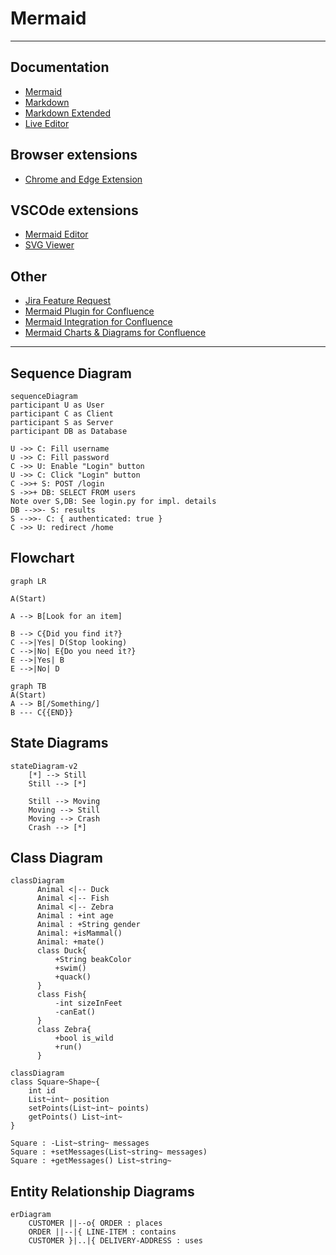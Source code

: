 # Mermaid

---

## Documentation

+ [Mermaid](https://mermaid-js.github.io/mermaid/#/)
+ [Markdown](https://www.markdownguide.org/basic-syntax/)
+ [Markdown Extended](https://www.markdownguide.org/extended-syntax/)
+ [Live Editor](https://mermaid-js.github.io/mermaid-live-editor/)

## Browser extensions

+ [Chrome and Edge Extension](https://chrome.google.com/webstore/detail/mermaid-diagrams/phfcghedmopjadpojhmmaffjmfiakfil/)

## VSCOde extensions

+ [Mermaid Editor](https://marketplace.visualstudio.com/items?itemName=tomoyukim.vscode-mermaid-editor)
+ [SVG Viewer](https://marketplace.visualstudio.com/items?itemName=cssho.vscode-svgviewer)

## Other

+ [Jira Feature Request](https://jira.atlassian.com/browse/BCLOUD-18559)
+ [Mermaid Plugin for Confluence](https://marketplace.atlassian.com/apps/1214124/mermaid-plugin-for-confluence?hosting=server&tab=overview)
+ [Mermaid Integration for Confluence](https://marketplace.atlassian.com/apps/1222792/mermaid-integration-for-confluence?hosting=cloud&tab=overview)
+ [Mermaid Charts & Diagrams for Confluence](https://marketplace.atlassian.com/apps/1222572/mermaid-charts-diagrams-for-confluence?hosting=cloud&tab=overview)

---

## Sequence Diagram

```mermaid
sequenceDiagram
participant U as User
participant C as Client
participant S as Server
participant DB as Database

U ->> C: Fill username
U ->> C: Fill password
C ->> U: Enable "Login" button
U ->> C: Click "Login" button
C ->>+ S: POST /login
S ->>+ DB: SELECT FROM users
Note over S,DB: See login.py for impl. details
DB -->>- S: results
S -->>- C: { authenticated: true }
C ->> U: redirect /home
```

## Flowchart

```mermaid
graph LR

A(Start)

A --> B[Look for an item]

B --> C{Did you find it?}
C -->|Yes| D(Stop looking)
C -->|No| E{Do you need it?}
E -->|Yes| B
E -->|No| D
```

```mermaid
graph TB
A(Start)
A --> B[/Something/]
B --- C{{END}}

```

## State Diagrams

```mermaid
stateDiagram-v2
    [*] --> Still
    Still --> [*]

    Still --> Moving
    Moving --> Still
    Moving --> Crash
    Crash --> [*]
```

## Class Diagram

```mermaid
classDiagram
      Animal <|-- Duck
      Animal <|-- Fish
      Animal <|-- Zebra
      Animal : +int age
      Animal : +String gender
      Animal: +isMammal()
      Animal: +mate()
      class Duck{
          +String beakColor
          +swim()
          +quack()
      }
      class Fish{
          -int sizeInFeet
          -canEat()
      }
      class Zebra{
          +bool is_wild
          +run()
      }
```

```mermaid
classDiagram
class Square~Shape~{
    int id
    List~int~ position
    setPoints(List~int~ points)
    getPoints() List~int~
}

Square : -List~string~ messages
Square : +setMessages(List~string~ messages)
Square : +getMessages() List~string~
```

## Entity Relationship Diagrams

```mermaid
erDiagram
    CUSTOMER ||--o{ ORDER : places
    ORDER ||--|{ LINE-ITEM : contains
    CUSTOMER }|..|{ DELIVERY-ADDRESS : uses
```
